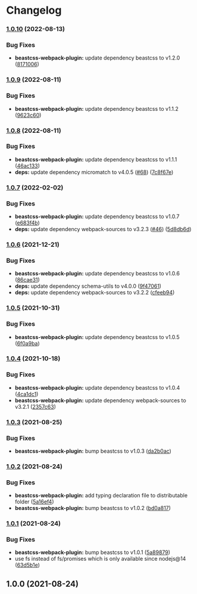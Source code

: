 # Changelog

### [1.0.10](https://github.com/freddy38510/beastcss/compare/beastcss-webpack-plugin-v1.0.9...beastcss-webpack-plugin-v1.0.10) (2022-08-13)


### Bug Fixes

* **beastcss-webpack-plugin:** update dependency beastcss to v1.2.0 ([8171006](https://github.com/freddy38510/beastcss/commit/81710065aa6851af101e389ac1d2ae021289585d))

### [1.0.9](https://github.com/freddy38510/beastcss/compare/beastcss-webpack-plugin-v1.0.8...beastcss-webpack-plugin-v1.0.9) (2022-08-11)


### Bug Fixes

* **beastcss-webpack-plugin:** update dependency beastcss to v1.1.2 ([9623c60](https://github.com/freddy38510/beastcss/commit/9623c6043d128c9196938ef75b35d8fb615b20a0))

### [1.0.8](https://github.com/freddy38510/beastcss/compare/beastcss-webpack-plugin-v1.0.7...beastcss-webpack-plugin-v1.0.8) (2022-08-11)


### Bug Fixes

* **beastcss-webpack-plugin:** update dependency beastcss to v1.1.1 ([46ac133](https://github.com/freddy38510/beastcss/commit/46ac1335d14451bd3d2e1df3c6c56ad42fb2c73f))
* **deps:** update dependency micromatch to v4.0.5 ([#68](https://github.com/freddy38510/beastcss/issues/68)) ([7c8f67e](https://github.com/freddy38510/beastcss/commit/7c8f67e23c95faf0f860e6ca4687046e66f47327))

### [1.0.7](https://github.com/freddy38510/beastcss/compare/beastcss-webpack-plugin-v1.0.6...beastcss-webpack-plugin-v1.0.7) (2022-02-02)


### Bug Fixes

* **beastcss-webpack-plugin:** update dependency beastcss to v1.0.7 ([e683f4b](https://github.com/freddy38510/beastcss/commit/e683f4b3f70d01871aa07fff72f755f48a77f5a8))
* **deps:** update dependency webpack-sources to v3.2.3 ([#46](https://github.com/freddy38510/beastcss/issues/46)) ([5d8db6d](https://github.com/freddy38510/beastcss/commit/5d8db6d3f6952ece2e549e41dca9bbc468f3709f))

### [1.0.6](https://github.com/freddy38510/beastcss/compare/beastcss-webpack-plugin-v1.0.5...beastcss-webpack-plugin-v1.0.6) (2021-12-21)


### Bug Fixes

* **beastcss-webpack-plugin:** update dependency beastcss to v1.0.6 ([86cae31](https://github.com/freddy38510/beastcss/commit/86cae31bd3693395e55622e125e36b2a845b2cdf))
* **deps:** update dependency schema-utils to v4.0.0 ([9f47061](https://github.com/freddy38510/beastcss/commit/9f4706176308a8980f397308a40e70a0375bde20))
* **deps:** update dependency webpack-sources to v3.2.2 ([cfeeb94](https://github.com/freddy38510/beastcss/commit/cfeeb94b8b1c9d9a678b53f8e571a2495b9c7ec6))

### [1.0.5](https://github.com/freddy38510/beastcss/compare/beastcss-webpack-plugin-v1.0.4...beastcss-webpack-plugin-v1.0.5) (2021-10-31)


### Bug Fixes

* **beastcss-webpack-plugin:** update dependency beastcss to v1.0.5 ([6f0a9ba](https://github.com/freddy38510/beastcss/commit/6f0a9ba74d865496d028ae29ab30cecc44250d1f))

### [1.0.4](https://github.com/freddy38510/beastcss/compare/beastcss-webpack-plugin-v1.0.3...beastcss-webpack-plugin-v1.0.4) (2021-10-18)


### Bug Fixes

* **beastcss-webpack-plugin:** update dependency beastcss to v1.0.4 ([4ca1dc1](https://github.com/freddy38510/beastcss/commit/4ca1dc154ec0d3e1cb4370332da3d6fea9d10a94))
* **beastcss-webpack-plugin:** update dependency webpack-sources to v3.2.1 ([2357c63](https://github.com/freddy38510/beastcss/commit/2357c635f4bc0fb751bba7990e5569a5bcd12cb6))

### [1.0.3](https://github.com/freddy38510/beastcss/compare/beastcss-webpack-plugin-v1.0.2...beastcss-webpack-plugin-v1.0.3) (2021-08-25)


### Bug Fixes

* **beastcss-webpack-plugin:** bump beastcss to v1.0.3 ([da2b0ac](https://github.com/freddy38510/beastcss/commit/da2b0ac3e1ef983de2e71c6e5a5b0a047a538e26))

### [1.0.2](https://github.com/freddy38510/beastcss/compare/beastcss-webpack-plugin-v1.0.1...beastcss-webpack-plugin-v1.0.2) (2021-08-24)


### Bug Fixes

* **beastcss-webpack-plugin:** add typing declaration file to distributable folder ([5a16ef4](https://github.com/freddy38510/beastcss/commit/5a16ef4b0790cdda966ddfce0453c9b63fa0a989))
* **beastcss-webpack-plugin:** bump beastcss to v1.0.2 ([bd0a817](https://github.com/freddy38510/beastcss/commit/bd0a81789221d74c675e3af657c179a482d6eac6))

### [1.0.1](https://github.com/freddy38510/beastcss/compare/beastcss-webpack-plugin-v1.0.0...beastcss-webpack-plugin-v1.0.1) (2021-08-24)


### Bug Fixes

* **beastcss-webpack-plugin:** bump beastcss to v1.0.1 ([5a89879](https://github.com/freddy38510/beastcss/commit/5a8987941b22ca8762cb58c640554fd170614297))
* use fs instead of fs/promises which is only available since nodejs@14 ([63d5b1e](https://github.com/freddy38510/beastcss/commit/63d5b1e7c4383b316e0fc8761c803f3f97a4cc9f))

## 1.0.0 (2021-08-24)
